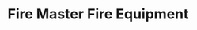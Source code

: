 ---
title: "Fire Master Fire Equipment"
url: /eureka/fire-master-fire-equipment/
shop: Allgemein
---